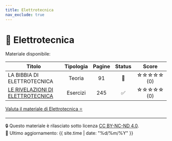 ```yaml
---
title: Elettrotecnica
nav_exclude: true
---
```


# 📘 Elettrotecnica


Materiale disponibile:

<table>
  <thead>
    <tr>
      <th style="width: 69%; text-align: center;">Titolo</th>
      <th style="width: 2%; text-align: center;">Tipologia</th>
      <th style="width: 2%; text-align: center;">Pagine</th>
      <th style="width: 2%; text-align: center;">Status</th>
      <th style="width: 25%; text-align: center;">Score</th>
    </tr>
  </thead>
  <tbody>
    <tr>
      <td>LA BIBBIA DI ELETTROTECNICA</td>
      <td style="text-align: center;">Teoria</td>
      <td style="text-align: center;">91</td>
      <td style="text-align: center;">🔄</td>
      <td style="text-align: center;">☆☆☆☆☆ (0)</td>
    </tr>
    <tr>
      <td>
        <a href="../Elettrotecnica/LE RIVELAZIONI DI ELETTROTECNICA.pdf" target="_blank">LE RIVELAZIONI DI ELETTROTECNICA</a>
      </td>
      <td style="text-align: center;">Esercizi</td>
      <td style="text-align: center;">245</td>
      <td style="text-align: center;">✅</td>
      <td style="text-align: center;">☆☆☆☆☆ (0)</td>
    </tr>
  </tbody>
</table>

<a href="https://forms.gle/FdiNix35fyMHXay76" target="_blank" rel="noopener noreferrer">
  Valuta il materiale di Elettrotecnica ⭐
</a>

---
🔒 Questo materiale è rilasciato sotto licenza [CC BY-NC-ND 4.0](https://creativecommons.org/licenses/by-nc-nd/4.0/).  
🔗 Ultimo aggiornamento: {{ site.time | date: "%d/%m/%Y" }}
